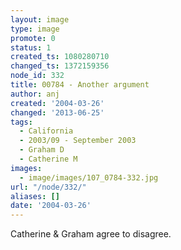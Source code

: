 ```yaml
---
layout: image
type: image
promote: 0
status: 1
created_ts: 1080280710
changed_ts: 1372159356
node_id: 332
title: 00784 - Another argument
author: anj
created: '2004-03-26'
changed: '2013-06-25'
tags:
  - California
  - 2003/09 - September 2003
  - Graham D
  - Catherine M
images:
  - image/images/107_0784-332.jpg
url: "/node/332/"
aliases: []
date: '2004-03-26'
---
```

Catherine & Graham agree to disagree.
